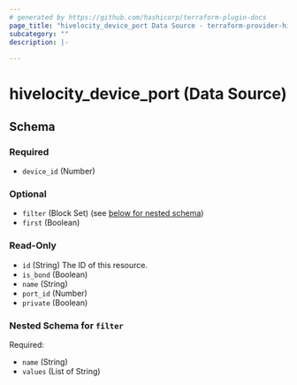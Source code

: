 ```yaml
---
# generated by https://github.com/hashicorp/terraform-plugin-docs
page_title: "hivelocity_device_port Data Source - terraform-provider-hivelocity"
subcategory: ""
description: |-
  
---
```


# hivelocity_device_port (Data Source)





<!-- schema generated by tfplugindocs -->
## Schema

### Required

- `device_id` (Number)

### Optional

- `filter` (Block Set) (see [below for nested schema](#nestedblock--filter))
- `first` (Boolean)

### Read-Only

- `id` (String) The ID of this resource.
- `is_bond` (Boolean)
- `name` (String)
- `port_id` (Number)
- `private` (Boolean)

<a id="nestedblock--filter"></a>
### Nested Schema for `filter`

Required:

- `name` (String)
- `values` (List of String)
